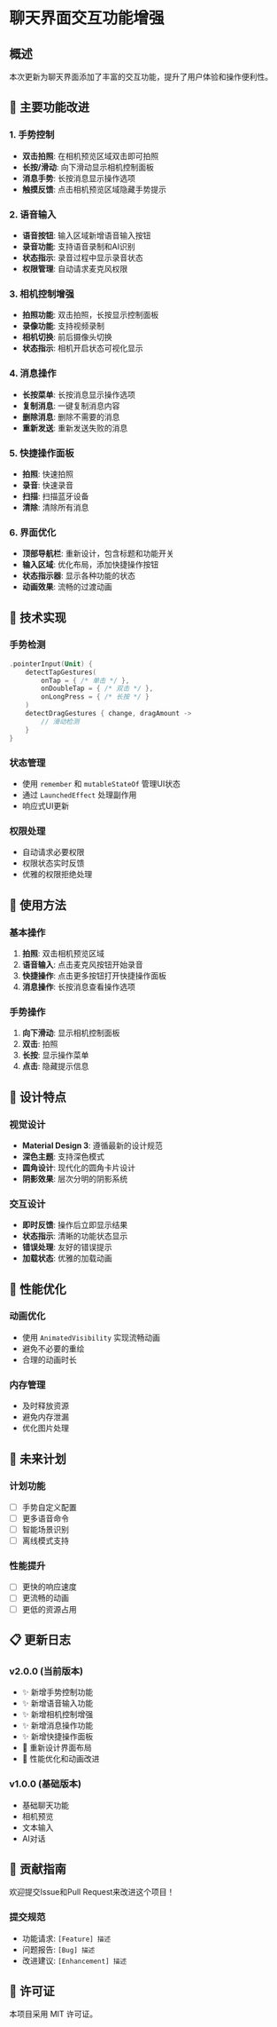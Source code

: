 # 聊天界面交互功能增强

## 概述
本次更新为聊天界面添加了丰富的交互功能，提升了用户体验和操作便利性。

## 🎯 主要功能改进

### 1. 手势控制
- **双击拍照**: 在相机预览区域双击即可拍照
- **长按/滑动**: 向下滑动显示相机控制面板
- **消息手势**: 长按消息显示操作选项
- **触摸反馈**: 点击相机预览区域隐藏手势提示

### 2. 语音输入
- **语音按钮**: 输入区域新增语音输入按钮
- **录音功能**: 支持语音录制和AI识别
- **状态指示**: 录音过程中显示录音状态
- **权限管理**: 自动请求麦克风权限

### 3. 相机控制增强
- **拍照功能**: 双击拍照，长按显示控制面板
- **录像功能**: 支持视频录制
- **相机切换**: 前后摄像头切换
- **状态指示**: 相机开启状态可视化显示

### 4. 消息操作
- **长按菜单**: 长按消息显示操作选项
- **复制消息**: 一键复制消息内容
- **删除消息**: 删除不需要的消息
- **重新发送**: 重新发送失败的消息

### 5. 快捷操作面板
- **拍照**: 快速拍照
- **录音**: 快速录音
- **扫描**: 扫描蓝牙设备
- **清除**: 清除所有消息

### 6. 界面优化
- **顶部导航栏**: 重新设计，包含标题和功能开关
- **输入区域**: 优化布局，添加快捷操作按钮
- **状态指示器**: 显示各种功能的状态
- **动画效果**: 流畅的过渡动画

## 🔧 技术实现

### 手势检测
```kotlin
.pointerInput(Unit) {
    detectTapGestures(
        onTap = { /* 单击 */ },
        onDoubleTap = { /* 双击 */ },
        onLongPress = { /* 长按 */ }
    )
    detectDragGestures { change, dragAmount ->
        // 滑动检测
    }
}
```

### 状态管理
- 使用 `remember` 和 `mutableStateOf` 管理UI状态
- 通过 `LaunchedEffect` 处理副作用
- 响应式UI更新

### 权限处理
- 自动请求必要权限
- 权限状态实时反馈
- 优雅的权限拒绝处理

## 📱 使用方法

### 基本操作
1. **拍照**: 双击相机预览区域
2. **语音输入**: 点击麦克风按钮开始录音
3. **快捷操作**: 点击更多按钮打开快捷操作面板
4. **消息操作**: 长按消息查看操作选项

### 手势操作
1. **向下滑动**: 显示相机控制面板
2. **双击**: 拍照
3. **长按**: 显示操作菜单
4. **点击**: 隐藏提示信息

## 🎨 设计特点

### 视觉设计
- **Material Design 3**: 遵循最新的设计规范
- **深色主题**: 支持深色模式
- **圆角设计**: 现代化的圆角卡片设计
- **阴影效果**: 层次分明的阴影系统

### 交互设计
- **即时反馈**: 操作后立即显示结果
- **状态指示**: 清晰的功能状态显示
- **错误处理**: 友好的错误提示
- **加载状态**: 优雅的加载动画

## 🚀 性能优化

### 动画优化
- 使用 `AnimatedVisibility` 实现流畅动画
- 避免不必要的重绘
- 合理的动画时长

### 内存管理
- 及时释放资源
- 避免内存泄漏
- 优化图片处理

## 🔮 未来计划

### 计划功能
- [ ] 手势自定义配置
- [ ] 更多语音命令
- [ ] 智能场景识别
- [ ] 离线模式支持

### 性能提升
- [ ] 更快的响应速度
- [ ] 更流畅的动画
- [ ] 更低的资源占用

## 📋 更新日志

### v2.0.0 (当前版本)
- ✨ 新增手势控制功能
- ✨ 新增语音输入功能
- ✨ 新增相机控制增强
- ✨ 新增消息操作功能
- ✨ 新增快捷操作面板
- 🎨 重新设计界面布局
- 🚀 性能优化和动画改进

### v1.0.0 (基础版本)
- 基础聊天功能
- 相机预览
- 文本输入
- AI对话

## 🤝 贡献指南

欢迎提交Issue和Pull Request来改进这个项目！

### 提交规范
- 功能请求: `[Feature] 描述`
- 问题报告: `[Bug] 描述`
- 改进建议: `[Enhancement] 描述`

## 📄 许可证

本项目采用 MIT 许可证。


